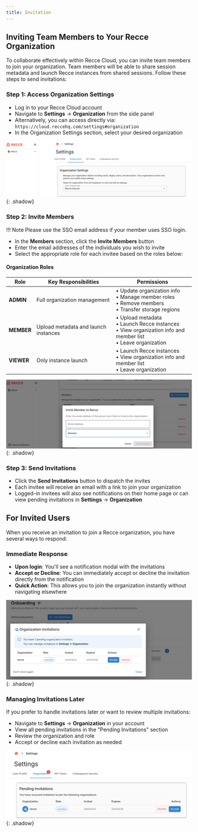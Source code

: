 ```yaml
---
title: Invitation
---
```


## Inviting Team Members to Your Recce Organization

To collaborate effectively within Recce Cloud, you can invite team members to join your organization. Team members will be able to share session metadata and launch Recce instances from shared sessions. Follow these steps to send invitations:

### Step 1: Access Organization Settings
- Log in to your Recce Cloud account
- Navigate to **Settings** → **Organization** from the side panel
- Alternatively, you can access directly via: `https://cloud.reccehq.com/settings#organization`
- In the Organization Settings section, select your desired organization

![Organization Settings](../assets/images/6-collaboration/recce-cloud-org-setting-fs8.png){: .shadow}

### Step 2: Invite Members

!!! Note
    Please use the SSO email address if your member uses SSO login.

- In the **Members** section, click the **Invite Members** button
- Enter the email addresses of the individuals you wish to invite
- Select the appropriate role for each invitee based on the roles below:

#### Organization Roles

| Role | Key Responsibilities | Permissions |
|------|---------------------|-------------|
| **ADMIN** | Full organization management | • Update organization info<br>• Manage member roles<br>• Remove members<br>• Transfer storage regions |
| **MEMBER** | Upload metadata and launch instances | • Upload metadata<br>• Launch Recce instances<br>• View organization info and member list<br>• Leave organization |
| **VIEWER** | Only instance launch | • Launch Recce instances<br>• View organization info and member list<br>• Leave organization |

![Invite Members](../assets/images/6-collaboration/recce-cloud-org-invitation-fs8.png){: .shadow}

### Step 3: Send Invitations
- Click the **Send Invitations** button to dispatch the invites
- Each invitee will receive an email with a link to join your organization
- Logged-in invitees will also see notifications on their home page or can view pending invitations in **Settings** → **Organization**

## For Invited Users

When you receive an invitation to join a Recce organization, you have several ways to respond:

### Immediate Response
- **Upon login**: You'll see a notification modal with the invitations
- **Accept or Decline**: You can immediately accept or decline the invitation directly from the notification
- **Quick Action**: This allows you to join the organization instantly without navigating elsewhere

![Invitation Notifications](../assets/images/6-collaboration/recce-cloud-org-pending-invitation-home-fs8.png){: .shadow}

### Managing Invitations Later
If you prefer to handle invitations later or want to review multiple invitations:

- Navigate to **Settings** → **Organization** in your account
- View all pending invitations in the "Pending Invitations" section
- Review the organization and role
- Accept or decline each invitation as needed

![Pending Invitations In Settings](../assets/images/6-collaboration/recce-cloud-org-pending-invitation-fs8.png){: .shadow}
